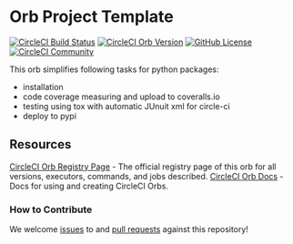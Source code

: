 # Orb Project Template

[![CircleCI Build Status](https://circleci.com/gh/Nic30/circleci-orb-python-all-in-1.svg?style=shield "CircleCI Build Status")](https://circleci.com/gh/Nic30/circleci-orb-python-all-in-1) [![CircleCI Orb Version](https://img.shields.io/badge/endpoint.svg?url=https://badges.circleci.io/orb/nic30/python-pypi-coveralls)](https://circleci.com/orbs/registry/orb/nic30/python-pypi-coveralls) [![GitHub License](https://img.shields.io/badge/license-MIT-lightgrey.svg)](https://raw.githubusercontent.com/Nic30/circleci-orb-python-all-in-1/master/LICENSE) [![CircleCI Community](https://img.shields.io/badge/community-CircleCI%20Discuss-343434.svg)](https://discuss.circleci.com/c/ecosystem/orbs)

This orb simplifies following tasks for python packages:
* installation
* code coverage measuring and upload to coveralls.io
* testing using tox with automatic JUnuit xml for circle-ci
* deploy to pypi

## Resources

[CircleCI Orb Registry Page](https://circleci.com/orbs/registry/orb/nic30/circleci-orb-python-all-in-1) - The official registry page of this orb for all versions, executors, commands, and jobs described.
[CircleCI Orb Docs](https://circleci.com/docs/2.0/orb-intro/#section=configuration) - Docs for using and creating CircleCI Orbs.

### How to Contribute

We welcome [issues](https://github.com/Nic30/circleci-orb-python-all-in-1/issues) to and [pull requests](https://github.com/Nic30/circleci-orb-python-all-in-1/pulls) against this repository!
